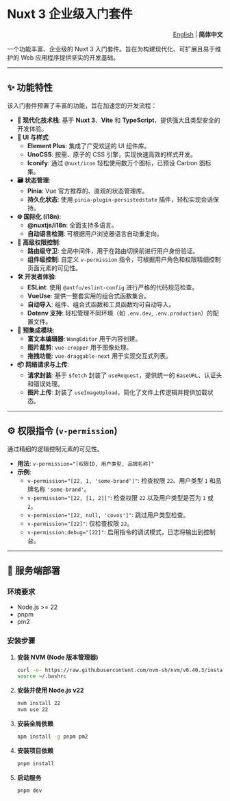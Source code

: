 # Nuxt 3 企业级入门套件

<p align="right">
  <a href="./README.md">English</a> | <b>简体中文</b>
</p>

一个功能丰富、企业级的 Nuxt 3 入门套件。旨在为构建现代化、可扩展且易于维护的 Web 应用程序提供坚实的开发基础。

---

## ✨ 功能特性

该入门套件预置了丰富的功能，旨在加速您的开发流程：

-   **🚀 现代化技术栈**: 基于 **Nuxt 3**、**Vite** 和 **TypeScript**，提供强大且类型安全的开发体验。
-   **🎨 UI 与样式**:
    -   **Element Plus**: 集成了广受欢迎的 UI 组件库。
    -   **UnoCSS**: 按需、原子的 CSS 引擎，实现快速高效的样式开发。
    -   **Iconify**: 通过 `@nuxt/icon` 轻松使用数万个图标，已预设 Carbon 图标集。
-   **🗃️ 状态管理**:
    -   **Pinia**: Vue 官方推荐的、直观的状态管理库。
    -   **持久化状态**: 使用 `pinia-plugin-persistedstate` 插件，轻松实现会话保持。
-   **🌐 国际化 (i18n)**:
    -   **@nuxtjs/i18n**: 全面支持多语言。
    -   **自动语言检测**: 可根据用户浏览器语言自动重定向。
-   **🔐 高级权限控制**:
    -   **路由级守卫**: 全局中间件，用于在路由切换前进行用户身份验证。
    -   **组件级控制**: 自定义 `v-permission` 指令，可根据用户角色和权限精细控制页面元素的可见性。
-   **🛠️ 开发者体验**:
    -   **ESLint**: 使用 `@antfu/eslint-config` 进行严格的代码规范检查。
    -   **VueUse**: 提供一整套实用的组合式函数集合。
    -   **自动导入**: 组件、组合式函数和工具函数均可自动导入。
    -   **Dotenv 支持**: 轻松管理不同环境（如 `.env.dev`, `.env.production`）的配置文件。
-   **🔌 预集成模块**:
    -   **富文本编辑器**: `WangEditor` 用于内容创建。
    -   **图片裁剪**: `vue-cropper` 用于图像处理。
    -   **拖拽功能**: `vue-draggable-next` 用于实现交互式列表。
-   **📦 网络请求与上传**:
    -   **请求封装**: 基于 `$fetch` 封装了 `useRequest`，提供统一的 `BaseURL`、认证头和错误处理。
    -   **图片上传**: 封装了 `useImageUpload`，简化了文件上传逻辑并提供加载状态。

---

## ⚙️ 权限指令 (`v-permission`)

通过精细的逻辑控制元素的可见性。

-   **用法**: `v-permission="[权限ID, 用户类型, 品牌名称]"`
-   **示例**:
    -   `v-permission="[22, 1, 'some-brand']"`: 检查权限 `22`、用户类型 `1` 和品牌名称 `'some-brand'`。
    -   `v-permission="[22, [1, 2]]"`: 检查权限 `22` 以及用户类型是否为 `1` 或 `2`。
    -   `v-permission="[22, null, 'covos']"`: 跳过用户类型检查。
    -   `v-permission="[22]"`: 仅检查权限 `22`。
    -   `v-permission:debug="[22]"`: 启用指令的调试模式，日志将输出到控制台。

---

## 🚀 服务端部署

### 环境要求

-   Node.js >= 22
-   pnpm
-   pm2

### 安装步骤

1.  **安装 NVM (Node 版本管理器)**
    ```bash
    curl -o- https://raw.githubusercontent.com/nvm-sh/nvm/v0.40.3/install.sh | bash
    source ~/.bashrc
    ```

2.  **安装并使用 Node.js v22**
    ```bash
    nvm install 22
    nvm use 22
    ```

3.  **安装全局依赖**
    ```bash
    npm install -g pnpm pm2
    ```

4.  **安装项目依赖**
    ```bash
    pnpm install
    ```

5.  **启动服务**
    ```bash
    pnpm dev
    ```
